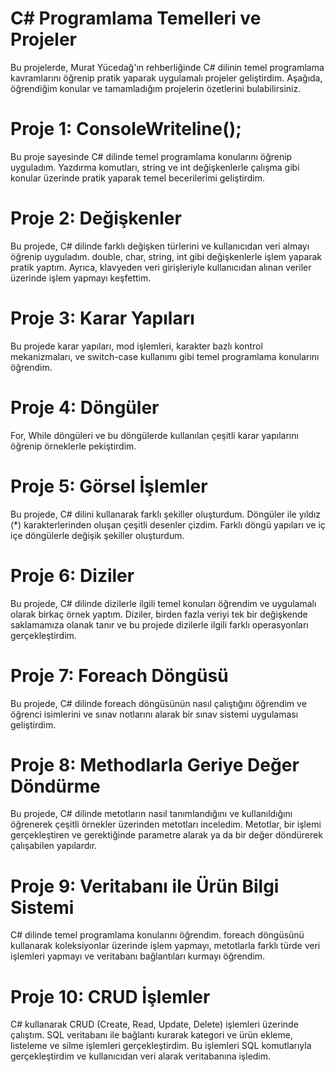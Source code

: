 # C# Programlama Temelleri ve Projeler

Bu projelerde, Murat Yücedağ'ın rehberliğinde C# dilinin temel programlama kavramlarını öğrenip pratik yaparak uygulamalı projeler geliştirdim. Aşağıda, öğrendiğim konular ve tamamladığım projelerin özetlerini bulabilirsiniz.

# Proje 1: ConsoleWriteline();
Bu proje sayesinde C# dilinde temel programlama konularını öğrenip uyguladım. Yazdırma komutları, string ve int değişkenlerle çalışma gibi konular üzerinde pratik yaparak temel becerilerimi geliştirdim.
# Proje 2: Değişkenler
Bu projede, C# dilinde farklı değişken türlerini ve kullanıcıdan veri almayı öğrenip uyguladım. double, char, string, int gibi değişkenlerle işlem yaparak pratik yaptım. 
Ayrıca, klavyeden veri girişleriyle kullanıcıdan alınan veriler üzerinde işlem yapmayı keşfettim.
# Proje 3: Karar Yapıları
Bu projede karar yapıları, mod işlemleri, karakter bazlı kontrol mekanizmaları, ve switch-case kullanımı gibi temel programlama konularını öğrendim.
# Proje 4: Döngüler
 For, While döngüleri ve bu döngülerde kullanılan çeşitli karar yapılarını öğrenip örneklerle pekiştirdim. 
# Proje 5: Görsel İşlemler
Bu projede, C# dilini kullanarak farklı şekiller oluşturdum.
Döngüler ile yıldız (*) karakterlerinden oluşan çeşitli desenler çizdim. Farklı döngü yapıları ve iç içe döngülerle değişik şekiller oluşturdum.
# Proje 6: Diziler
Bu projede, C# dilinde dizilerle ilgili temel konuları öğrendim ve uygulamalı olarak birkaç örnek yaptım.
Diziler, birden fazla veriyi tek bir değişkende saklamamıza olanak tanır ve bu projede dizilerle ilgili farklı operasyonları gerçekleştirdim.
# Proje 7: Foreach Döngüsü
Bu projede, C# dilinde foreach döngüsünün nasıl çalıştığını öğrendim ve öğrenci isimlerini ve sınav notlarını alarak bir sınav sistemi uygulaması geliştirdim.
# Proje 8: Methodlarla Geriye Değer Döndürme
Bu projede, C# dilinde metotların nasıl tanımlandığını ve kullanıldığını öğrenerek çeşitli örnekler üzerinden metotları inceledim.
Metotlar, bir işlemi gerçekleştiren ve gerektiğinde parametre alarak ya da bir değer döndürerek çalışabilen yapılardır.
# Proje 9: Veritabanı ile Ürün Bilgi Sistemi
C# dilinde temel programlama konularını öğrendim. foreach döngüsünü kullanarak koleksiyonlar üzerinde işlem yapmayı, metotlarla farklı türde veri işlemleri yapmayı ve veritabanı bağlantıları kurmayı öğrendim. 
# Proje 10: CRUD İşlemler
 C# kullanarak CRUD (Create, Read, Update, Delete) işlemleri üzerinde çalıştım.
SQL veritabanı ile bağlantı kurarak kategori ve ürün ekleme, listeleme ve silme işlemleri gerçekleştirdim. Bu işlemleri SQL komutlarıyla gerçekleştirdim ve kullanıcıdan veri alarak veritabanına işledim.
